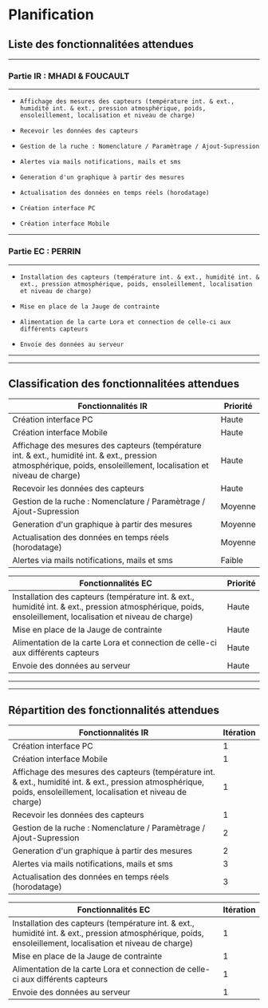 # Planification

## Liste des fonctionnalitées attendues
---
### Partie IR : MHADI & FOUCAULT
---
-     Affichage des mesures des capteurs (température int. & ext., humidité int. & ext., pression atmosphérique, poids, ensoleillement, localisation et niveau de charge)
-     Recevoir les données des capteurs
-     Gestion de la ruche : Nomenclature / Paramètrage / Ajout-Supression
-     Alertes via mails notifications, mails et sms
-     Generation d'un graphique à partir des mesures
-     Actualisation des données en temps réels (horodatage)
-     Création interface PC
-     Création interface Mobile

---
### Partie EC : PERRIN
---
-     Installation des capteurs (température int. & ext., humidité int. & ext., pression atmosphérique, poids, ensoleillement, localisation et niveau de charge)
-     Mise en place de la Jauge de contrainte
-     Alimentation de la carte Lora et connection de celle-ci aux différents capteurs
-     Envoie des données au serveur

---
---

## Classification des fonctionnalitées attendues

Fonctionnalités IR                                                               |  Priorité  |
---------------------------------------------------------------------------------|------------|
Création interface PC                                                            |  Haute     |
Création interface Mobile                                                        |  Haute     |
Affichage des mesures des capteurs (température int. & ext., humidité int. & ext., pression atmosphérique, poids, ensoleillement, localisation et niveau de charge)                                                                          |  Haute     |
Recevoir les données des capteurs                                                |  Haute     |
Gestion de la ruche : Nomenclature / Paramètrage / Ajout-Supression              |  Moyenne   |
Generation d'un graphique à partir des mesures                                   |  Moyenne   |
Actualisation des données en temps réels (horodatage)                            |  Moyenne    |
Alertes via mails notifications, mails et sms                                    |  Faible    |

Fonctionnalités EC                                                               |  Priorité  |
---------------------------------------------------------------------------------|------------|
Installation des capteurs (température int. & ext., humidité int. & ext., pression atmosphérique, poids, ensoleillement, localisation et niveau de charge)                         |  Haute     |
Mise en place de la Jauge de contrainte                                          |  Haute     |
Alimentation de la carte Lora et connection de celle-ci aux différents capteurs  |  Haute     |
Envoie des données au serveur                                                    |  Haute     |

---
---

## Répartition des fonctionnalités attendues

Fonctionnalités IR                                                               | Itération  |
---------------------------------------------------------------------------------|------------|
Création interface PC                                                            |  1         |
Création interface Mobile                                                        |  1         |
Affichage des mesures des capteurs (température int. & ext., humidité int. & ext., pression atmosphérique, poids, ensoleillement, localisation et niveau de charge)                                                                          |  1         |
Recevoir les données des capteurs                                                |  1         |
Gestion de la ruche : Nomenclature / Paramètrage / Ajout-Supression              |  2         |
Generation d'un graphique à partir des mesures                                   |  2         |
Alertes via mails notifications, mails et sms                                    |  3         |
Actualisation des données en temps réels (horodatage)                            |  3         |

Fonctionnalités EC                                                               | Itération  |
---------------------------------------------------------------------------------|------------|
Installation des capteurs (température int. & ext., humidité int. & ext., pression atmosphérique, poids, ensoleillement, localisation et niveau de charge)                         |  1         |
Mise en place de la Jauge de contrainte                                          |  1         |
Alimentation de la carte Lora et connection de celle-ci aux différents capteurs  |  1         |
Envoie des données au serveur                                                    |  1         |
